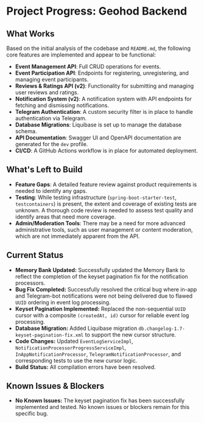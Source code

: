 # Project Progress: Geohod Backend

## What Works

Based on the initial analysis of the codebase and `README.md`, the following core features are implemented and appear to be functional:

*   **Event Management API**: Full CRUD operations for events.
*   **Event Participation API**: Endpoints for registering, unregistering, and managing event participants.
*   **Reviews & Ratings API (v2)**: Functionality for submitting and managing user reviews and ratings.
*   **Notification System (v2)**: A notification system with API endpoints for fetching and dismissing notifications.
*   **Telegram Authentication**: A custom security filter is in place to handle authentication via Telegram.
*   **Database Migrations**: Liquibase is set up to manage the database schema.
*   **API Documentation**: Swagger UI and OpenAPI documentation are generated for the `dev` profile.
*   **CI/CD**: A GitHub Actions workflow is in place for automated deployment.

## What's Left to Build

*   **Feature Gaps**: A detailed feature review against product requirements is needed to identify any gaps.
*   **Testing**: While testing infrastructure (`spring-boot-starter-test`, `testcontainers`) is present, the extent and coverage of existing tests are unknown. A thorough code review is needed to assess test quality and identify areas that need more coverage.
*   **Admin/Moderation Tools**: There may be a need for more advanced administrative tools, such as user management or content moderation, which are not immediately apparent from the API.

## Current Status

*   **Memory Bank Updated:** Successfully updated the Memory Bank to reflect the completion of the keyset pagination fix for the notification processors.
*   **Bug Fix Completed:** Successfully resolved the critical bug where in-app and Telegram-bot notifications were not being delivered due to flawed `UUID` ordering in event log processing.
*   **Keyset Pagination Implemented:** Replaced the non-sequential `UUID` cursor with a composite `(createdAt, id)` cursor for reliable event log processing.
*   **Database Migration:** Added Liquibase migration `db.changelog-1.7-keyset-pagination-fix.xml` to support the new cursor structure.
*   **Code Changes:** Updated `EventLogServiceImpl`, `NotificationProcessorProgressServiceImpl`, `InAppNotificationProcessor`, `TelegramNotificationProcessor`, and corresponding tests to use the new cursor logic.
*   **Build Status:** All compilation errors have been resolved.

## Known Issues & Blockers

*   **No Known Issues:** The keyset pagination fix has been successfully implemented and tested. No known issues or blockers remain for this specific bug.
